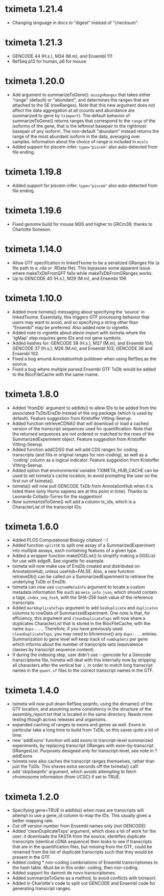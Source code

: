 # tximeta 1.21.4

* Changing language in docs to "digest" instead of "checksum".

# tximeta 1.21.3

* GENCODE 44 (H.s.), M34 (M.m), and Ensembl 111
* RefSeq p13 for human, p6 for mouse

# tximeta 1.20.0

* Add argument to summarizeToGene(): `assignRanges` that takes
  either "range" (default) or "abundant", and determines
  the ranges that are attached to the SE (rowRanges).
  Note that this new argument does not affect the data aggregation
  at all (counts and abundance are summarized to gene by `tximport`).
  The default behavior of summarizeToGene() returns ranges that
  correspond to the `range` of the isoforms of the gene, that is the
  leftmost basepair to the rightmost basepair of any isoform.
  The non-default "abundant" instead returns the range of the
  most abundant isoform in the data, averaging over samples.
  Information about the choice of range is included in `mcols`
* Added support for piscem-infer: `type="piscem"` also 
  auto-detected from file ending.

# tximeta 1.19.8

* Added support for piscem-infer: `type="piscem"` also 
  auto-detected from file ending.

# tximeta 1.19.6

* Fixed genome build for mouse M26 and higher to GRCm39,
  thanks to Charlotte Soneson.

# tximeta 1.14.0

* Allow GTF specification in linkedTxome to be a serialized
  GRanges file (a file path to a .rda or .RData file). This
  bypasses some apparent issue where makeTxDbFromGFF fails
  while makeTxDbFromGRanges works.
* Up to GENCODE 40 (H.s.), M29 (M.m), and Ensembl 106

# tximeta 1.10.0

* Added more tximeta() messaging about specifying the
  'source' in linkedTxome. Essentially, this triggers
  GTF processing behavior that users may want to avoid,
  and so specifying a string other than "Ensembl" may be
  preferred. Also added note to vignette.
* Added note to vignette about alevin import with tximeta
  where the 'tgMap' step requires gene IDs and not gene
  symbols.
* Added hashes for:
  GENCODE 38 (H.s.), M27 (M.m), and Ensembl 104;
  GENCODE 37 (H.s.), M26 (M.m), and Ensembl 103;
  GENCODE 36 and Ensembl 102.
* Fixed a bug around AnnotationHub pulldown when using RefSeq
  as the source.
* Fixed a bug where multiple parsed Ensembl GTF TxDb would be
  added to the BiocFileCache with the same rname.

# tximeta 1.8.0

* Added 'fromDb' argument to addIds() to allow IDs to be
  added from the associated TxDb/EnsDb instead of the org
  package (which is used by default).
  Feature suggestion from Kristoffer Vitting-Seerup.
* Added function retrieveCDNA() that will download or load
  a cached version of the transcript sequences used for
  quantification. Note that the returned sequences are not
  ordered or matched to the rows of the SummarizedExperiment
  object. Feature suggestion from Kristoffer Vitting-Seerup.
* Added function addCDS() that will add CDS ranges for coding
  transcripts (and fills in original ranges for non-coding),
  as well as a 'coding' column as a logical indicator.
  Feature suggestion from Kristoffer Vitting-Seerup.
* Added option that environmental variable TXIMETA_HUB_CACHE
  can be used to set tximeta's cache location, to avoid
  prompting the user on the first run of tximeta().
* tximeta() will now pull GENCODE TxDb from AnnotationHub
  when it is listed there (only Homo sapiens are at this
  point in time). Thanks to Leonardo Collado-Torres for
  the suggestion!
* Now summarizeToGene() will add a column tx_ids, which is a
  CharacterList of the transcript IDs.

# tximeta 1.6.0

* Added PLOS Computational Biology citation! :-)
* Added function `splitSE` to split one assay of a 
  SummarizedExperiment into multiple assays, each containing 
  features of a given type.
* Added a wrapper function makeDGEList() to simplify making
  a DGEList for use with edgeR. See vignette for example.
* tximeta will now make use of EnsDb created and distributed
  on AnnotationHub, unless useHub=FALSE. Also, a new function
  retrieveDb() can be called on a SummarizedExperiment to
  retrieve the underlying TxDb or EnsDb.
* tximeta can now use `customMetaInfo` argument to locate
  a custom metadata information file such as `meta_info.json`,
  which should contain a tage, `index_seq_hash`, with the SHA-256
  hash value of the reference transcripts.
* Added `markDuplicateTxps` argument to add `hasDuplicate`
  and `duplicates` columns to rowData of SummarizedExperiment.
  One note is that, for efficiency, this argument and
  `cleanDuplicateTxps` will now share a duplicates CharacterList
  that is stored in the BiocFileCache, with the name `dups-...`.
  Therefore, if you have previously used `cleanDuplicateTxps`,
  you may need to bfcremove() any `dups-...` entries.
  Summarization to gene level will keep track of `numDupSets`
  per gene which informs about the number of transcripts sets
  (equivalence classes by transcript sequence content).
* If during the indexing step, user didn't use --gencode
  for a Gencode transcriptome file, tximeta will deal with
  this internally now by stripping all characters after the
  vertical bar `|`, in order to match long transcript names
  in the `quant.sf` files to the correct transcript names
  in the GTF.

# tximeta 1.4.0

* tximeta will now pull down RefSeq seqinfo, using the
  dirname() of the GTF location, and assuming some
  consistency in the structure of the assembly_report.txt
  that is located in the same directory. Needs more
  testing though across releases and organisms.
* expanded caching of ranges to exons and genes as well.
  Exons in particular take a long time to build from
  TxDb, so this saves quite a lot of time.
* new 'addExons' function will add exons to trancript-level
  summarized experiments, by replacing transcript GRanges
  with exon-by-transcript GRangesList. Purposely designed
  only for transcript-level, see note in ?addExons
* tximeta now also caches the transcript ranges themselves,
  rather than just the TxDb. This shaves extra seconds off
  the tximeta() call!
* add 'skipSeqinfo' argument, which avoids attempting
  to fetch chromosome information (from UCSC) if set
  to TRUE.

# tximeta 1.2.0

* Specifying gene=TRUE in addIds() when rows are
  transcripts will attempt to use a gene_id column
  to map the IDs. This usually gives a better mapping
  rate.
* Cut off version number from Ensembl names only (not GENCODE)
* Added 'cleanDuplicateTxps' argument, which does a lot of work
  for the user: it downloads the FASTA from the source, identifies
  duplicate transcripts (identical cDNA sequence) then looks to
  see if transcripts that are in the quantification files,
  but missing from the GTF, could be renamed from the list of
  duplicate transcripts such that they would be present in the GTF.
* Added coding * non-coding combinations of Ensembl transcriptomes
  to the hash table. Must be in this order: coding, then non-coding.
* Added support for dammit de novo transcriptomes.
* Added summarizeToGene as a method, to avoid conflicts with tximport.
* Added in Charlotte's code to split out GENCODE and Ensembl code
  for generating transcript ranges.
